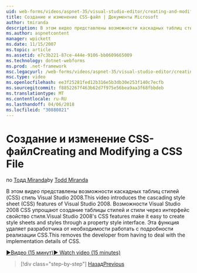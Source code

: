 ```yaml
---
uid: web-forms/videos/aspnet-35/visual-studio-editor/creating-and-modifying-a-css-file
title: Создание и изменение CSS-файл | Документы Microsoft
author: tmiranda
description: В этом видео представлены возможности каскадных таблиц стилей (CSS) стиль Visual Studio 2008. Возможности Visual Studio 2008 CSS упрощают создание стилей...
ms.author: aspnetcontent
manager: wpickett
ms.date: 11/15/2007
ms.topic: article
ms.assetid: e7c3b221-87ce-444e-9106-bb0609665009
ms.technology: dotnet-webforms
ms.prod: .net-framework
msc.legacyurl: /web-forms/videos/aspnet-35/visual-studio-editor/creating-and-modifying-a-css-file
msc.type: video
ms.openlocfilehash: ee3f25281fed12b316e5b3db30e253f140c7ecfb
ms.sourcegitcommit: f8852267f463b62d7f975e56bea9aa3f68fbbdeb
ms.translationtype: MT
ms.contentlocale: ru-RU
ms.lasthandoff: 04/06/2018
ms.locfileid: "30880821"
---
```

<a name="creating-and-modifying-a-css-file"></a><span data-ttu-id="86769-104">Создание и изменение CSS-файл</span><span class="sxs-lookup"><span data-stu-id="86769-104">Creating and Modifying a CSS File</span></span>
====================
<span data-ttu-id="86769-105">по [Тодд Miranda](https://github.com/tmiranda)</span><span class="sxs-lookup"><span data-stu-id="86769-105">by [Todd Miranda](https://github.com/tmiranda)</span></span>

<span data-ttu-id="86769-106">В этом видео представлены возможности каскадных таблиц стилей (CSS) стиль Visual Studio 2008.</span><span class="sxs-lookup"><span data-stu-id="86769-106">This video introduces the cascading style sheet (CSS) features of Visual Studio 2008.</span></span> <span data-ttu-id="86769-107">Возможности Visual Studio 2008 CSS упрощают создание таблицы стилей и стили через интерфейс свойство стиля.</span><span class="sxs-lookup"><span data-stu-id="86769-107">Visual Studio 2008's CSS features make it easy to create style sheets and styles through a property style interface.</span></span> <span data-ttu-id="86769-108">Эта функция удаляет разработчика от необходимости работать с подробности реализации CSS.</span><span class="sxs-lookup"><span data-stu-id="86769-108">This removes the developer from having to deal with the implementation details of CSS.</span></span>

[<span data-ttu-id="86769-109">&#9654;Видео (15 минут)</span><span class="sxs-lookup"><span data-stu-id="86769-109">&#9654; Watch video (15 minutes)</span></span>](https://channel9.msdn.com/Blogs/ASP-NET-Site-Videos/creating-and-modifying-a-css-file)

> [!div class="step-by-step"]
> [<span data-ttu-id="86769-110">Назад</span><span class="sxs-lookup"><span data-stu-id="86769-110">Previous</span></span>](quick-tour-of-the-visual-studio-2008-integrated-development-environment.md)
